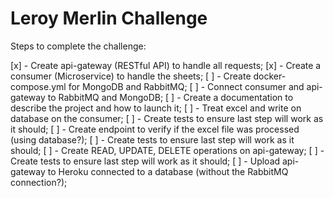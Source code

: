 # Leroy Merlin Challenge

Steps to complete the challenge:

[x] - Create api-gateway (RESTful API) to handle all requests;
[x] - Create a consumer (Microservice) to handle the sheets;
[ ] - Create docker-compose.yml for MongoDB and RabbitMQ;
[ ] - Connect consumer and api-gateway to RabbitMQ and MongoDB;
[ ] - Create a documentation to describe the project and how to launch it;
[ ] - Treat excel and write on database on the consumer;
[ ] - Create tests to ensure last step will work as it should;
[ ] - Create endpoint to verify if the excel file was processed (using database?);
[ ] - Create tests to ensure last step will work as it should;
[ ] - Create READ, UPDATE, DELETE operations on api-gateway;
[ ] - Create tests to ensure last step will work as it should;
[ ] - Upload api-gateway to Heroku connected to a database (without the RabbitMQ connection?);
